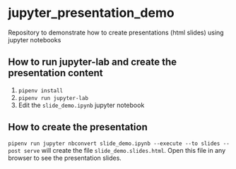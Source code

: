 # jupyter_presentation_demo

Repository to demonstrate how to create presentations (html slides) using jupyter notebooks

## How to run jupyter-lab and create the presentation content
1. `pipenv install`
2. `pipenv run jupyter-lab`
3. Edit the `slide_demo.ipynb` jupyter notebook

## How to create the presentation
`pipenv run jupyter nbconvert slide_demo.ipynb --execute --to slides --post serve` will create the file `slide_demo.slides.html`.
Open this file in any browser to see the presentation slides.

